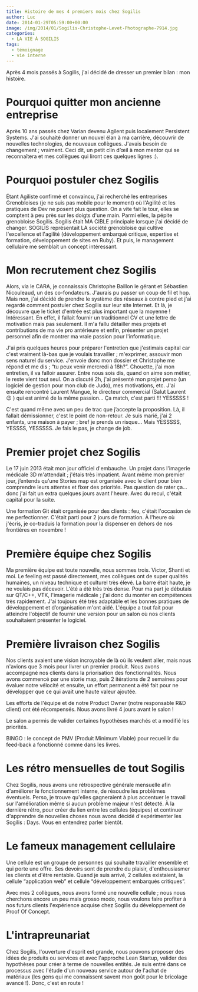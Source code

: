 ```yaml
---
title: Histoire de mes 4 premiers mois chez Sogilis
author: Luc
date: 2014-01-29T05:59:00+00:00
image: /img/2014/01/Sogilis-Christophe-Levet-Photographe-7914.jpg
categories:
  - LA VIE À SOGILIS
tags:
  - témoignage
  - vie interne
---
```


Après 4 mois passés à Sogilis, j'ai décidé de dresser un premier bilan : mon histoire.

# Pourquoi quitter mon ancienne entreprise

Après 10 ans passés chez Varian devenu Agilent puis localement Persistent Systems. J'ai souhaité donner un nouvel élan à ma carrière, découvrir de nouvelles technologies, de nouveaux collègues. J'avais besoin de changement ; vraiment. Ceci dit, un petit clin d’œil à mon mentor qui se reconnaîtera et mes collègues qui liront ces quelques lignes :).

# Pourquoi postuler chez Sogilis

Étant Agiliste confirmé et convaincu, j'ai recherché les entreprises Grenobloises (je ne suis pas mobile pour le moment) où l'Agilité et les pratiques de Dev ne posent plus question. On a vite fait le tour, elles se comptent à peu près sur les doigts d'une main. Parmi elles, la pépite grenobloise Sogilis. Sogilis était MA CIBLE principale lorsque j'ai décidé de changer. SOGILIS représentait LA société grenobloise qui cultive l'excellence et l'agilité (développement embarqué critique, expertise et formation, développement de sites en Ruby). Et puis, le management cellulaire me semblait un concept intéressant.

# Mon recrutement chez Sogilis

Alors, via le CARA, je connaissais Christophe Baillon le gérant et Sébastien Nicouleaud, un des co-fondateurs. J'aurais pu passer un coup de fil et hop. Mais non, j'ai décidé de prendre le système des réseaux à contre pied et j'ai regardé comment postuler chez Sogilis sur leur site Internet. Et là, je découvre que le ticket d'entrée est plus important que la moyenne ! Intéressant. En effet, il fallait fournir un traditionnel CV et une lettre de motivation mais pas seulement. Il m'a fallu détailler mes projets et contributions de ma vie pro antérieure et enfin, présenter un projet personnel afin de montrer ma vraie passion pour l'informatique.

J'ai pris quelques heures pour préparer l'entretien que j'estimais capital car c'est vraiment là-bas que je voulais travailler ; m'exprimer, assouvir mon sens naturel du service. J'envoie donc mon dossier et Christophe me répond et me dis ; “tu peux venir mercredi à 18h?”. Chouette, j'ai mon entretien, il va falloir assurer. Entre nous sois dis, quand on aime son métier, le reste vient tout seul. On a discuté 2h, j'ai présenté mon projet perso (un logiciel de gestion pour mon club de Judo), mes motivations, etc. J'ai ensuite rencontré Laurent Mangue, le directeur commercial (Salut Laurent 😉 ) qui est animé de la même passion… Ça match, c'est parti !!! YESSSSS !

C'est quand même avec un peu de trac que j’accepte la proposition. Là, il fallait démissionner, c'est le point de non-retour. Je suis marié, j'ai 2 enfants, une maison à payer ; bref je prends un risque… Mais YESSSSS, YESSSS, YESSSSS. Je fais le pas, je change de job.

# Premier projet chez Sogilis

Le 17 juin 2013 était mon jour officiel d'embauche. Un projet dans l'imagerie médicale 3D m'attendait ; j'étais très impatient. Avant même mon premier jour, j’entends qu'une Stories map est organisée avec le client pour bien comprendre leurs attentes et fixer des priorités. Pas question de rater ça… donc j'ai fait un extra quelques jours avant l'heure. Avec du recul, c'était capital pour la suite.

Une formation Git était organisée pour des clients : feu, c'était l'occasion de me perfectionner. C'était parti pour 2 jours de formation. À l'heure où j'écris, je co-traduis la formation pour la dispenser en dehors de nos frontières en novembre !

# Première équipe chez Sogilis

Ma première équipe est toute nouvelle, nous sommes trois. Victor, Shanti et moi. Le feeling est passé directement, mes collègues ont de super qualités humaines, un niveau technique et culturel très élevé. La barre était haute, je ne voulais pas décevoir. L'été a été très très dense. Pour ma part je débutais sur QT/C++, VTK, l'imagerie médicale ; j'ai donc du monter en compétences très rapidement. J'ai toujours été très adaptable et les bonnes pratiques de développement et d’organisation m'ont aidé. L'équipe a tout fait pour atteindre l'objectif de fournir une version pour un salon où nos clients souhaitaient présenter le logiciel.

# Première livraison chez Sogilis

Nos clients avaient une vision incroyable de là où ils veulent aller, mais nous n'avions que 3 mois pour livrer un premier produit. Nous avons accompagné nos clients dans la priorisation des fonctionnalités. Nous avons commencé par une storie map, puis 2 itérations de 2 semaines pour évaluer notre vélocité et ensuite, un effort permanent a été fait pour ne développer que ce qui avait une haute valeur ajoutée.

Les efforts de l'équipe et de notre Product Owner (notre responsable R&D client) ont été récompensés. Nous avons livré 4 jours avant le salon !

Le salon a permis de valider certaines hypothèses marchés et a modifié les priorités.

BINGO : le concept de PMV (Produit Minimum Viable) pour recueillir du feed-back a fonctionné comme dans les livres.

# Les rétro mensuelles de tout Sogilis

Chez Sogilis, nous avons une rétrospective générale mensuelle afin d'améliorer le fonctionnement interne, de résoudre les problèmes éventuels. Perso, je trouve qu'elles gagneraient à plus accentuer le travail sur l'amélioration même si aucun problème majeur n'est détecté. À la dernière rétro, pour créer du lien entre les cellules (équipes) et continuer d'apprendre de nouvelles choses nous avons décidé d'expérimenter les Sogilis : Days. Vous en entendrez parler bientôt.

# Le fameux management cellulaire

Une cellule est un groupe de personnes qui souhaite travailler ensemble et qui porte une offre. Ses devoirs sont de prendre du plaisir, d'enthousiasmer les clients et d'être rentable. Quand je suis arrivé, 2 cellules existaient, la cellule “application web” et cellule “développement embarqués critiques”.

Avec mes 2 collègues, nous avons formé une nouvelle cellule ; nous nous cherchons encore un peu mais grosso modo, nous voulons faire profiter à nos futurs clients l'expérience acquise chez Sogilis du développement de Proof Of Concept.

# L'intrapreunariat

Chez Sogilis, l'ouverture d'esprit est grande, nous pouvons proposer des idées de produits ou services et avec l'approche Lean Startup, valider des hypothèses pour créer à terme de nouvelles entités. Je suis entré dans ce processus avec l'étude d'un nouveau service autour de l'achat de matériaux (les gens qui me connaissent savent mon goût pour le bricolage avancé !). Donc, c'est en route !
